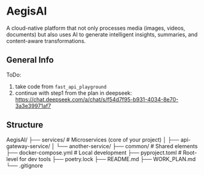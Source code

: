 # AegisAI
A cloud-native platform that not only processes media (images, 
videos, documents) but also uses AI to generate intelligent 
insights, summaries, and content-aware transformations.

## General Info
ToDo: 
1. take code from `fast_api_playground`
2. continue with step1 from the plan in deepseek: https://chat.deepseek.com/a/chat/s/f54d7f95-b931-4034-8e70-3a3e39971af7

## Structure
AegisAI/
├── services/                       # Microservices (core of your project)
│   ├── api-gateway-service/
│   └── another-service/
├── common/                         # Shared elements
├── docker-compose.yml              # Local development
├── pyproject.toml                  # Root-level for dev tools
├── poetry.lock
├── README.md
├── WORK_PLAN.md
└── .gitignore
